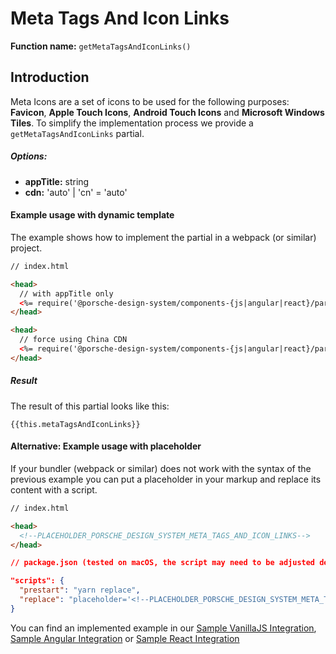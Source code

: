 # Meta Tags And Icon Links
**Function name:** `getMetaTagsAndIconLinks()`

<TableOfContents></TableOfContents>

## Introduction
Meta Icons are a set of icons to be used for the following purposes: **Favicon**, **Apple Touch Icons**, **Android Touch Icons** and **Microsoft Windows Tiles**.
To simplify the implementation process we provide a `getMetaTagsAndIconLinks` partial.

##### Options:
- **appTitle:** string
- **cdn:** 'auto' | 'cn' = 'auto'

#### Example usage with dynamic template

The example shows how to implement the partial in a webpack (or similar) project.

```html
// index.html

<head>  
  // with appTitle only
  <%= require('@porsche-design-system/components-{js|angular|react}/partials').getMetaTagsAndIconLinks({ appTitle: 'TITLE_OF_YOUR_APP' }) %>
</head>

<head>
  // force using China CDN
  <%= require('@porsche-design-system/components-{js|angular|react}/partials').getMetaTagsAndIconLinks({ appTitle: 'TITLE_OF_YOUR_APP', cdn: 'cn' }) %>
</head>
```

##### Result

The result of this partial looks like this:

<pre><code class="language-html readonly">{{this.metaTagsAndIconLinks}}</code></pre>


#### Alternative: Example usage with placeholder

If your bundler (webpack or similar) does not work with the syntax of the previous example you can put a placeholder in your markup and replace its content with a script.

```html
// index.html

<head>
  <!--PLACEHOLDER_PORSCHE_DESIGN_SYSTEM_META_TAGS_AND_ICON_LINKS-->
</head>
``` 

```json
// package.json (tested on macOS, the script may need to be adjusted depending on the operating system used), make sure to adjust the path to the index.html file and use the correct partials package import from your framework {js|angular|react}

"scripts": {
  "prestart": "yarn replace",
  "replace": "placeholder='<!--PLACEHOLDER_PORSCHE_DESIGN_SYSTEM_META_TAGS_AND_ICON_LINKS-->' && partial=$placeholder$(node -e 'console.log(require(\"@porsche-design-system/components-js/partials\").getMetaTagsAndIconLinks({ appTitle: \"TITLE_OF_YOUR_APP\" }))') && regex=$placeholder'.*' && sed -i '' -E -e \"s@$regex@$partial@\" index.html",
}
```

You can find an implemented example in our [Sample VanillaJS Integration](https://github.com/porscheui/sample-integration-vanillajs), [Sample Angular Integration](https://github.com/porscheui/sample-integration-angular) or [Sample React Integration](https://github.com/porscheui/sample-integration-react)

<script lang="ts">
import Vue from 'vue';
import Component from 'vue-class-component';
import { getMetaTagsAndIconLinks } from '@porsche-design-system/components-js/partials';

@Component
export default class Code extends Vue {
  public metaTagsAndIconLinks: string = getMetaTagsAndIconLinks({ appTitle: 'TITLE_OF_YOUR_APP' }).replaceAll('><', '>\n<');
}
</script>